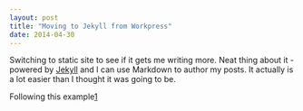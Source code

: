 ```yaml
---
layout: post
title: "Moving to Jekyll from Workpress"
date: 2014-04-30
---
```


Switching to static site to see if it gets me writing more. Neat thing about it - powered by [Jekyll](http://jekyllrb.com) and I can use Markdown to author my posts. It actually is a lot easier than I thought it was going to be.

Following this example[1]

[1]: http://jmcglone.com/guides/github-pages/
